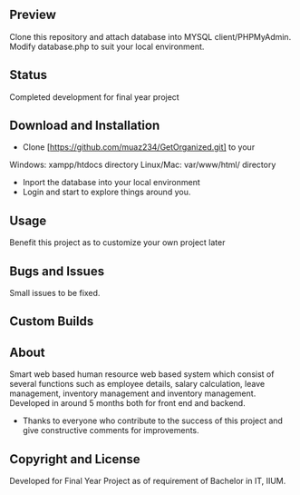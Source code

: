 
## Preview

Clone this repository and attach database into MYSQL client/PHPMyAdmin. Modify database.php to suit your local environment.

## Status
 Completed development for final year project

## Download and Installation

* Clone [https://github.com/muaz234/GetOrganized.git] to your 

Windows: xampp/htdocs directory
Linux/Mac: var/www/html/ directory
* Inport the database into your local environment 
* Login and start to explore things around you.


## Usage
 Benefit this project as to customize your own project later


## Bugs and Issues

Small issues to be fixed.  

## Custom Builds


## About

Smart web based human resource web based system which consist of several functions such as employee details, salary calculation, leave management, inventory management and inventory management. Developed in around 5 months both for front end and backend. 

* Thanks to everyone who contribute to the success of this project and give constructive comments for improvements.

## Copyright and License

Developed for Final Year Project as of requirement of Bachelor in IT, IIUM. 